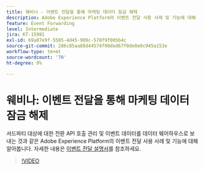 ```yaml
---
title: 웨비나 - 이벤트 전달을 통해 마케팅 데이터 잠금 해제
description: Adobe Experience Platform의 이벤트 전달 사용 사례 및 기능에 대해 알아봅니다.
feature: Event Forwarding
level: Intermediate
jira: KT-15981
exl-id: 69a87e9f-5505-4d45-989c-578f9f005b4c
source-git-commit: 286c85aa88d44574f00ded67f0de8e0c945a153e
workflow-type: tm+mt
source-wordcount: '70'
ht-degree: 0%

---
```


# 웨비나: 이벤트 전달을 통해 마케팅 데이터 잠금 해제

서드파티 대상에 대한 전환 API 호출 관리 및 이벤트 데이터를 데이터 웨어하우스로 보내는 것과 같은 Adobe Experience Platform의 이벤트 전달 사용 사례 및 기능에 대해 알아봅니다. 자세한 내용은 [이벤트 전달 설명서](https://experienceleague.adobe.com/docs/experience-platform/tags/event-forwarding/overview.html)를 참조하세요.

>[!VIDEO](https://video.tv.adobe.com/v/3434936?learn=on&enablevpops)
